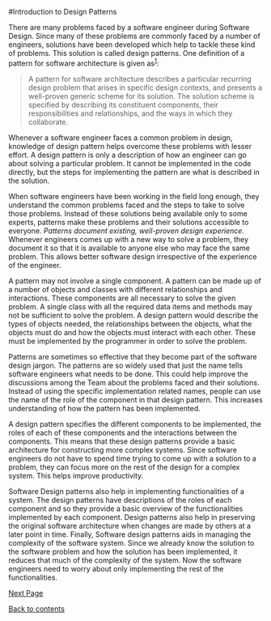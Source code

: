 #Introduction to Design Patterns

There are many problems faced by a software engineer during Software Design. Since many of these problems are commonly faced by a number of engineers, solutions have been developed which help to tackle these kind of problems. This solution is called design patterns. One definition of a pattern for software architecture is given as<sup>[1](https://github.com/Krithika-Balan2290/Concurrency-Design-Patterns/blob/master/Docs/refs.md)</sup>:

> A pattern for software architecture describes a particular recurring design problem that arises in specific design contexts, and presents a well-proven generic scheme for its solution. The solution scheme is specified by describing its constituent components, their responsibilities and relationships, and the ways in which they collaborate.

Whenever a software engineer faces a common problem in design, knowledge of design pattern helps overcome these problems with lesser effort. A design pattern is only a description of how an engineer can go about solving a particular problem. It cannot be implemented in the code directly, but the steps for implementing the pattern are what is described in the solution.

When software engineers have been working in the field long enough, they understand the common problems faced and the steps to take to solve those problems. Instead of these solutions being available only to some experts, patterns make these problems and their solutions accessible to everyone. *Patterns document existing, well-proven design experience.* Whenever engineers comes up with a new way to solve a problem, they document it so that it is available to anyone else who may face the same problem. This allows better software design irrespective of the experience of the engineer.

A pattern may not involve a single component. A pattern can be made up of a number of objects and classes with different relationships and interactions. These components are all necessary to solve the given problem. A single class with all the required data items and methods may not be sufficient to solve the problem. A design pattern would describe the types of objects needed, the relationships between the objects, what the objects must do and how the objects must interact with each other. These must be implemented by the programmer in order to solve the problem.

Patterns are sometimes so effective that they become part of the software design jargon. The patterns are so widely used that just the name tells software engineers what needs to be done. This could help improve the discussions among the Team about the problems faced and their solutions. Instead of using the specific implementation related names, people can use the name of the role of the component in that design pattern. This increases understanding of how the pattern has been implemented.

A design pattern specifies the different components to be implemented, the roles of each of these components and the interactions between the components. This means that these design patterns provide a basic architecture for constructing more complex systems. Since software engineers do not have to spend time trying to come up with a solution to a problem, they can focus more on the rest of the design for a complex system. This helps improve productivity. 

Software Design patterns also help in implementing functionalities of a system. The design patterns have descriptions of the roles of each component and so they provide a basic overview of the functionalities implemented by each component. Design patterns also help in preserving the original software architecture when changes are made by others at a later point in time. Finally, Software design patterns aids in managing the complexity of the software system. Since we already know the solution to the software problem and how the solution has been implemented, it reduces that much of the complexity of the system. Now the software engineers need to worry about only implementing the rest of the functionalities.


[Next Page](https://github.com/Krithika-Balan2290/Concurrency-Design-Patterns/blob/master/Docs/Types.md)

[Back to contents](https://github.com/Krithika-Balan2290/Concurrency-Design-Patterns/blob/master/Index.md)
